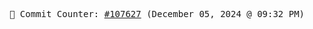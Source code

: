 <p align="center">
    <samp>
        📮 Commit Counter: <a href="https://github.com/Javascript-void0/Javascript-void0/commits/main">#107627</a> (December 05, 2024 @ 09:32 PM)
    </samp>
</p>
